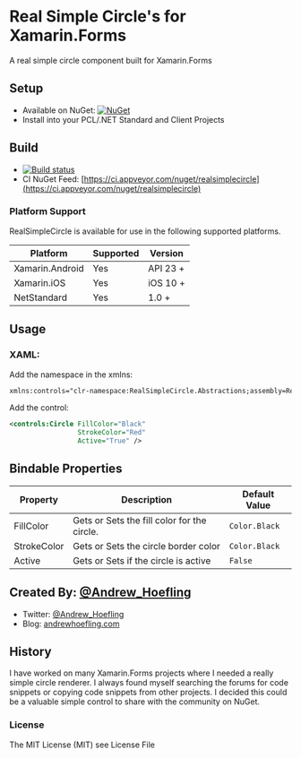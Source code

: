 # Real Simple Circle's for Xamarin.Forms
A real simple circle component built for Xamarin.Forms

## Setup

* Available on NuGet: [![NuGet](https://img.shields.io/nuget/v/RealSimpleCircle.svg?label=NuGet)](https://www.nuget.org/packages/RealSimpleCircle)
* Install into your PCL/.NET Standard and Client Projects

## Build

* [![Build status](https://ci.appveyor.com/api/projects/status/d0frm6gffguiclpy?svg=true)](https://ci.appveyor.com/project/ahoefling/realsimplecircle)
* CI NuGet Feed: [https://ci.appveyor.com/nuget/realsimplecircle](https://ci.appveyor.com/nuget/realsimplecircle)
    
### Platform Support
RealSimpleCircle is available for use in the following supported platforms.

| Platform         | Supported | Version     |
|------------------|-----------|-------------|
| Xamarin.Android  | Yes       | API 23 +    |
| Xamarin.iOS      | Yes       | iOS 10 +    |
| NetStandard	   | Yes       | 1.0 +		 |


## Usage ##

### XAML: ####
Add the namespace in the xmlns:

```xml
xmlns:controls="clr-namespace:RealSimpleCircle.Abstractions;assembly=RealSimpleCircle.Abstractions"
```

Add the control:

```xml
<controls:Circle FillColor="Black"
                 StrokeColor="Red"
				 Active="True" />
```

## Bindable Properties

| Property    | Description                                     | Default Value              |
|-------------|-------------------------------------------------|----------------------------|
| FillColor   | Gets or Sets the fill color for the circle.     | `Color.Black`              |
| StrokeColor | Gets or Sets the circle border color            | `Color.Black`              |
| Active      | Gets or Sets if the circle is active            | `False`                    |

## Created By: [@Andrew_Hoefling](https://twitter.com/andrew_hoefling)

* Twitter: [@Andrew_Hoefling](https://twitter.com/andrew_hoefling)
* Blog: [andrewhoefling.com](http://www.andrewhoefling.com)

## History
I have worked on many Xamarin.Forms projects where I needed a really simple circle renderer. I always found myself searching the forums 
for code snippets or copying code snippets from other projects. I decided this could be a valuable simple control to share with the community
on NuGet.

### License

The MIT License (MIT) see License File